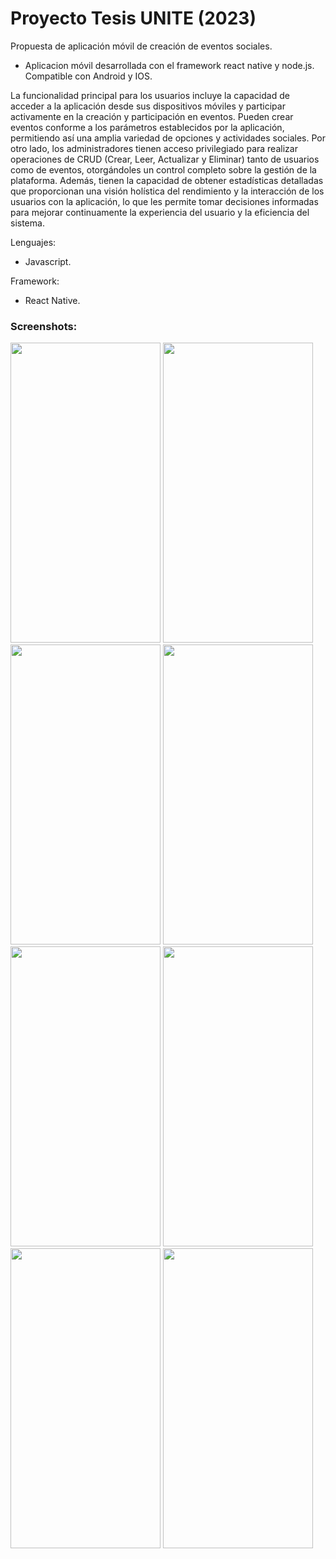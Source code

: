 # Proyecto Tesis UNITE (2023)
 
Propuesta de aplicación móvil de creación de eventos sociales.

- Aplicacion móvil desarrollada con el framework react native y node.js. Compatible con Android y IOS.

La funcionalidad principal para los usuarios incluye la capacidad de acceder a la aplicación desde sus dispositivos móviles y participar 
activamente en la creación y participación en eventos. Pueden crear eventos conforme a los parámetros establecidos por la aplicación, permitiendo
así una amplia variedad de opciones y actividades sociales. Por otro lado, los administradores tienen acceso privilegiado para realizar 
operaciones de CRUD (Crear, Leer, Actualizar y Eliminar) tanto de usuarios como de eventos, otorgándoles un control completo sobre la gestión de la plataforma.
Además, tienen la capacidad de obtener estadísticas detalladas que proporcionan una visión holística del rendimiento y la interacción de los usuarios con la aplicación,
lo que les permite tomar decisiones informadas para mejorar continuamente la experiencia del usuario y la eficiencia del sistema.

Lenguajes: 
- Javascript.

Framework: 
- React Native.

### Screenshots:

<img src="https://github.com/sroachc/Proyecto-Tesis/assets/71527904/d95f77fb-aacb-4df1-bc3e-79c85d04be66" width="240" height="480">
<img src="https://github.com/sroachc/Proyecto-Tesis/assets/71527904/372b6c43-964f-4dba-a69d-d545160b7607" width="240" height="480">
<img src="https://github.com/sroachc/Proyecto-Tesis/assets/71527904/c3869532-fb99-4e4d-986d-13809d562509" width="240" height="480">
<img src="https://github.com/sroachc/Proyecto-Tesis/assets/71527904/9c1b9eab-8170-4866-84b6-cf7a7f748da2" width="240" height="480">
<img src="https://github.com/sroachc/Proyecto-Tesis/assets/71527904/c756354e-42e4-47e2-a85b-f743a43d6c7d" width="240" height="480">
<img src="https://github.com/sroachc/Proyecto-Tesis/assets/71527904/ed5fe36c-86a9-44e9-bce4-eea959cdaf6b" width="240" height="480">
<img src="https://github.com/sroachc/Proyecto-Tesis/assets/71527904/f8ce4d28-2880-472e-9f43-4e4058b312cf" width="240" height="480">
<img src="https://github.com/sroachc/Proyecto-Tesis/assets/71527904/11039eee-cc56-4344-886d-3c8db815276c" width="240" height="480">
